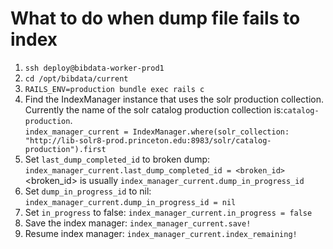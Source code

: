 # What to do when dump file fails to index
1. `ssh deploy@bibdata-worker-prod1`
1. `cd /opt/bibdata/current`
1. `RAILS_ENV=production bundle exec rails c`
1. Find the IndexManager instance that uses the solr production collection. Currently the name of the solr catalog production collection is:`catalog-production`.  
`index_manager_current = IndexManager.where(solr_collection: "http://lib-solr8-prod.princeton.edu:8983/solr/catalog-production").first`
1. Set `last_dump_completed_id` to broken dump: `index_manager_current.last_dump_completed_id = <broken_id>`
   <broken_id> is usually `index_manager_current.dump_in_progress_id`
1. Set `dump_in_progress_id` to nil: `index_manager_current.dump_in_progress_id = nil`
1. Set `in_progress` to false: `index_manager_current.in_progress = false`
1. Save the index manager: `index_manager_current.save!`
1. Resume index manager: `index_manager_current.index_remaining!`

